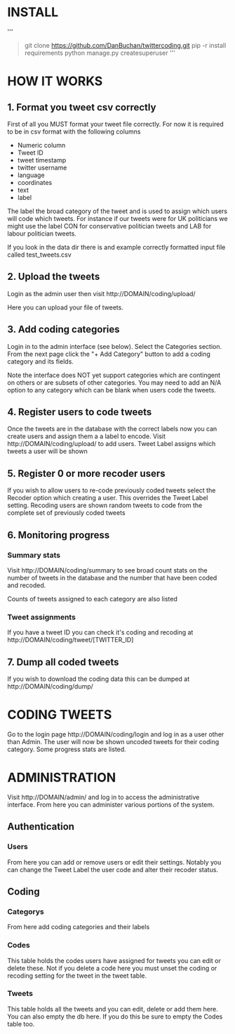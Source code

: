 # INSTALL

'''
> git clone https://github.com/DanBuchan/twittercoding.git
> pip -r install requirements
> python manage.py createsuperuser
'''

# HOW IT WORKS

## 1. Format you tweet csv correctly

First of all you MUST format your tweet file correctly. For now it is required
to be in csv format with the following columns

* Numeric column
* Tweet ID
* tweet timestamp
* twitter username
* language
* coordinates
* text
* label

The label the broad category of the tweet and is used to assign which users
will code which tweets. For instance if our tweets were for UK politicians we
might use the label CON for conservative politician tweets and LAB for labour
politician tweets.

If you look in the data dir there is and example correctly formatted input file called test_tweets.csv

## 2. Upload the tweets

Login as the admin user then visit http://DOMAIN/coding/upload/

Here you can upload your file of tweets.

## 3. Add coding categories

Login in to the admin interface (see below). Select the Categories section. From
the next page click the "+ Add Category" button to add a coding category and its fields.

Note the interface does NOT yet support categories which are contingent on others
or are subsets of other categories. You may need to add an N/A option to any
category which can be blank when users code the tweets.

## 4. Register users to code tweets

Once the tweets are in the database with the correct labels now you can create users and assign them a a label to encode. Visit http://DOMAIN/coding/upload/
to add users. Tweet Label assigns which tweets a user will be shown

## 5. Register 0 or more recoder users

If you wish to allow users to re-code previously coded tweets select the
Recoder option which creating a user. This overrides the Tweet Label setting.
Recoding users are shown random tweets to code from the complete set of previously
coded tweets

## 6. Monitoring progress

### Summary stats

Visit http://DOMAIN/coding/summary to see broad count stats on the number
of tweets in the database and the number that have been coded and recoded.

Counts of tweets assigned to each category are also listed

### Tweet assignments

If you have a tweet ID you can check it's coding and recoding at
http://DOMAIN/coding/tweet/[TWITTER_ID]

## 7. Dump all coded tweets

If you wish to download the coding data this can be dumped at http://DOMAIN/coding/dump/

# CODING TWEETS

Go to the login page http://DOMAIN/coding/login and log in as a user other than
Admin. The user will now be shown uncoded tweets for their coding category. Some progress stats are listed.

# ADMINISTRATION

Visit http://DOMAIN/admin/ and log in to access the administrative interface.
From here you can administer various portions of the system.

## Authentication

### Users

From here you can add or remove users or edit their settings. Notably you can
change the Tweet Label the user code and alter their recoder status.

## Coding

### Categorys

From here add coding categories and their labels

### Codes

This table holds the codes users have assigned for tweets you can edit or delete
these. Not if you delete a code here you must unset the coding or recoding setting for the tweet in the tweet table.

### Tweets

This table holds all the tweets and you can edit, delete or add them here. You can also empty the db here. If you do this be sure to empty the Codes table too.
